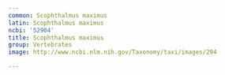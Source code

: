 ```yaml
---
common: Scophthalmus maximus
latin: Scophthalmus maximus
ncbi: '52904'
title: Scophthalmus maximus
group: Vertebrates
image: http://www.ncbi.nlm.nih.gov/Taxonomy/taxi/images/294

---
```


